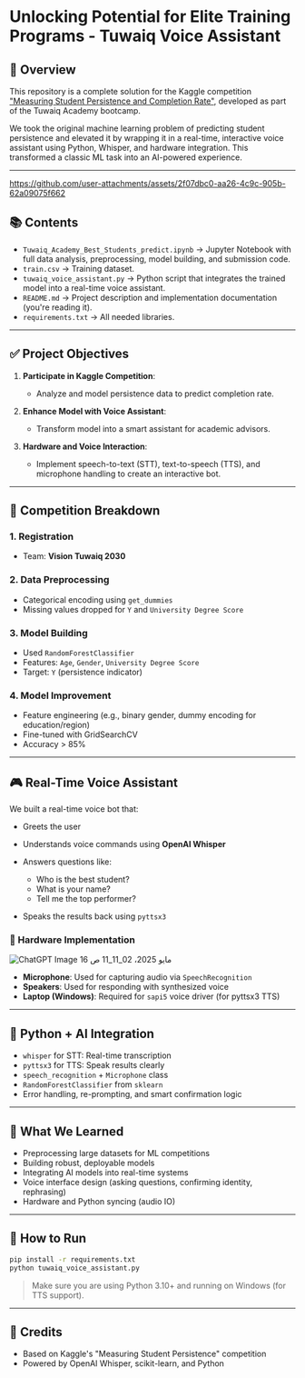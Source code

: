 # Unlocking Potential for Elite Training Programs - Tuwaiq Voice Assistant

## 🔄 Overview

This repository is a complete solution for the Kaggle competition ["Measuring Student Persistence and Completion Rate"](https://www.kaggle.com/competitions/measuring-student-persistence-and-completion-rate), developed as part of the Tuwaiq Academy bootcamp.

We took the original machine learning problem of predicting student persistence and elevated it by wrapping it in a real-time, interactive voice assistant using Python, Whisper, and hardware integration. This transformed a classic ML task into an AI-powered experience.

---
https://github.com/user-attachments/assets/2f07dbc0-aa26-4c9c-905b-62a09075f662

## 📚 Contents

* `Tuwaiq_Academy_Best_Students_predict.ipynb` → Jupyter Notebook with full data analysis, preprocessing, model building, and submission code.
* `train.csv` → Training dataset.
* `tuwaiq_voice_assistant.py` → Python script that integrates the trained model into a real-time voice assistant.
* `README.md` → Project description and implementation documentation (you're reading it).
* `requirements.txt` → All needed libraries.

---

## ✅ Project Objectives

1. **Participate in Kaggle Competition**:

   * Analyze and model persistence data to predict completion rate.

2. **Enhance Model with Voice Assistant**:

   * Transform model into a smart assistant for academic advisors.

3. **Hardware and Voice Interaction**:

   * Implement speech-to-text (STT), text-to-speech (TTS), and microphone handling to create an interactive bot.

---

## 🔹 Competition Breakdown

### 1. Registration

* Team: **Vision Tuwaiq 2030**

### 2. Data Preprocessing

* Categorical encoding using `get_dummies`
* Missing values dropped for `Y` and `University Degree Score`

### 3. Model Building

* Used `RandomForestClassifier`
* Features: `Age`, `Gender`, `University Degree Score`
* Target: `Y` (persistence indicator)

### 4. Model Improvement

* Feature engineering (e.g., binary gender, dummy encoding for education/region)
* Fine-tuned with GridSearchCV
* Accuracy > 85%

---

## 🎮 Real-Time Voice Assistant

We built a real-time voice bot that:

* Greets the user
* Understands voice commands using **OpenAI Whisper**
* Answers questions like:

  * Who is the best student?
  * What is your name?
  * Tell me the top performer?
* Speaks the results back using `pyttsx3`

### 🔧 Hardware Implementation
![ChatGPT Image 16 مايو 2025، 02_11_11 ص](https://github.com/user-attachments/assets/6a5f8d67-c9ac-4374-82ec-83f3f069af69)


* **Microphone**: Used for capturing audio via `SpeechRecognition`
* **Speakers**: Used for responding with synthesized voice
* **Laptop (Windows)**: Required for `sapi5` voice driver (for pyttsx3 TTS)

---

## 🎉 Python + AI Integration

* `whisper` for STT: Real-time transcription
* `pyttsx3` for TTS: Speak results clearly
* `speech_recognition` + `Microphone` class
* `RandomForestClassifier` from `sklearn`
* Error handling, re-prompting, and smart confirmation logic

---

## 📅 What We Learned

* Preprocessing large datasets for ML competitions
* Building robust, deployable models
* Integrating AI models into real-time systems
* Voice interface design (asking questions, confirming identity, rephrasing)
* Hardware and Python syncing (audio IO)

---

## 💼 How to Run

```bash
pip install -r requirements.txt
python tuwaiq_voice_assistant.py
```

> Make sure you are using Python 3.10+ and running on Windows (for TTS support).

---

## 🌟 Credits

* Based on Kaggle's "Measuring Student Persistence" competition
* Powered by OpenAI Whisper, scikit-learn, and Python
